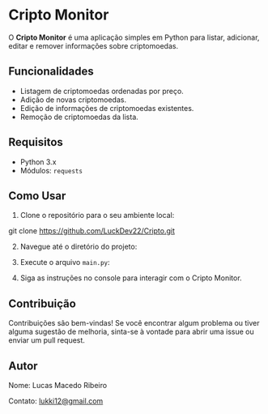 # Cripto Monitor

O **Cripto Monitor** é uma aplicação simples em Python para listar, adicionar, editar e remover informações sobre criptomoedas.

## Funcionalidades

-   Listagem de criptomoedas ordenadas por preço.
-   Adição de novas criptomoedas.
-   Edição de informações de criptomoedas existentes.
-   Remoção de criptomoedas da lista.

## Requisitos

-   Python 3.x
-   Módulos: `requests`

## Como Usar

1. Clone o repositório para o seu ambiente local:

git clone https://github.com/LuckDev22/Cripto.git

2. Navegue até o diretório do projeto:

3. Execute o arquivo `main.py`:

4. Siga as instruções no console para interagir com o Cripto Monitor.

## Contribuição

Contribuições são bem-vindas! Se você encontrar algum problema ou tiver alguma sugestão de melhoria, sinta-se à vontade para abrir uma issue ou enviar um pull request.

## Autor

Nome: Lucas Macedo Ribeiro

Contato: [lukki12@gmail.com](mailto:lukki12@gmail.com)
